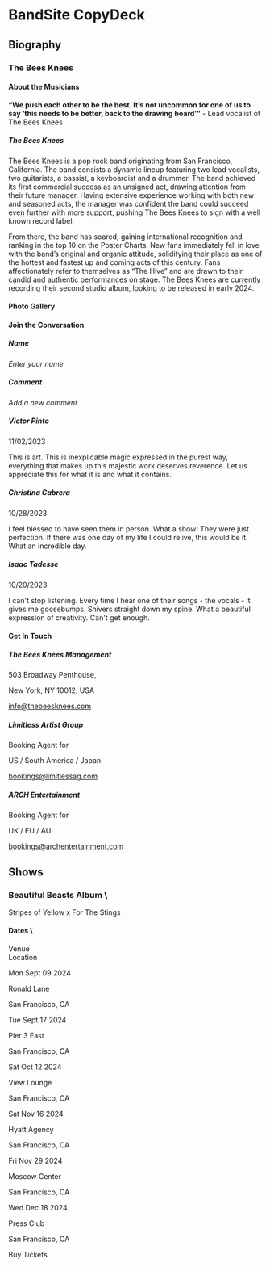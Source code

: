 # BandSite CopyDeck


## Biography


### The Bees Knees


#### About the Musicians

**“We push each other to be the best. It’s not uncommon for one of us to say ‘this needs to be better, back to the drawing board’”** - Lead vocalist of The Bees Knees

##### The Bees Knees

The Bees Knees is a pop rock band originating from San Francisco, California. The band consists a dynamic lineup featuring two lead vocalists, two guitarists, a bassist, a keyboardist and a drummer. The band achieved its first commercial success as an unsigned act, drawing attention from their future manager. Having extensive experience working with both new and seasoned acts, the manager was confident the band could succeed even further with more support, pushing The Bees Knees to sign with a well known record label.

From there, the band has soared, gaining international recognition and ranking in the top 10 on the Poster Charts. New fans immediately fell in love with the band’s original and organic attitude, solidifying their place as one of the hottest and fastest up and coming acts of this century. Fans affectionately refer to themselves as “The Hive” and are drawn to their candid and authentic performances on stage. The Bees Knees are currently recording their second studio album, looking to be released in early 2024.


#### Photo Gallery


#### Join the Conversation


##### Name

_Enter your name_


##### Comment

_Add a new comment_


##### Victor Pinto

11/02/2023

This is art. This is inexplicable magic expressed in the purest way, everything that makes up this majestic work deserves reverence. Let us appreciate this for what it is and what it contains.


##### Christina Cabrera

10/28/2023

I feel blessed to have seen them in person. What a show! They were just perfection. If there was one day of my life I could relive, this would be it. What an incredible day.


##### Isaac Tadesse

10/20/2023

I can't stop listening. Every time I hear one of their songs - the vocals - it gives me goosebumps. Shivers straight down my spine. What a beautiful expression of creativity. Can't get enough.


#### Get In Touch

##### The Bees Knees Management

503 Broadway Penthouse,

New York, NY 10012, USA

info@thebeesknees.com


##### Limitless Artist Group

Booking Agent for

US / South America / Japan

bookings@limitlessag.com


##### ARCH Entertainment

Booking Agent for

UK / EU / AU

bookings@archentertainment.com


## 


## Shows


### Beautiful Beasts Album \
Stripes of Yellow x For The Stings


#### Dates \
Venue \
Location

Mon Sept 09 2024

Ronald Lane 

San Francisco, CA


Tue Sept 17 2024 

Pier 3 East 

San Francisco, CA 


Sat Oct 12 2024 

View Lounge 

San Francisco, CA 


Sat Nov 16 2024 

Hyatt Agency 

San Francisco, CA 


Fri Nov 29 2024

Moscow Center 

San Francisco, CA 


Wed Dec 18 2024 

Press Club 

San Francisco, CA


Buy Tickets
